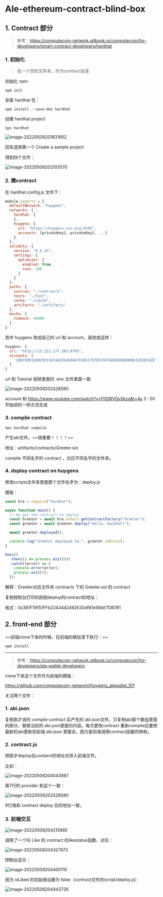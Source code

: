 # Ale-ethereum-contract-blind-box

## 1. Contract 部分

> 参考：https://computecoin-network.gitbook.io/computecoin/for-developers/smart-contract-developers/hardhat

### 1. 初始化

> 找一个空的文件夹，作为contract目录

初始化 npm

`npm init`

安装 hardhat 包：

`npm install --save-dev hardhat`

创建 hardhat project

`npx hardhat`

![image-20220508201831952](README.assets/image-20220508201831952.png)

回车选择第一个 Create a sample project

得到四个文件：

![image-20220508202103570](README.assets/image-20220508202103570.png)

### 2. 建contract

在 hardhat.config.js 文件下：

```javascript
module.exports = {
  defaultNetwork: "huygens",
  networks: {
    hardhat: {
    },
    huygens: {
      url: "https://huygens.ccn.org:8545",
      accounts: [privateKey1, privateKey2, ...]
    }
  },
  solidity: {
    version: "0.5.15",
    settings: {
      optimizer: {
        enabled: true,
        runs: 200
      }
    }
  },
  paths: {
    sources: "./contracts",
    tests: "./test",
    cache: "./cache",
    artifacts: "./artifacts"
  },
  mocha: {
    timeout: 40000
  }
}
```

其中 huygens 改成自己的 url 和 account，我改成这样：

```javascript
huygens: {
  url: "http://13.212.177.203:8765",
  accounts: [
    '20EF6DD150025D13A74A25E450467F4D517978CC0FFA6E8EDA0900E3281DCA2E'
  ]
}
```

url 和 Tutorial 视频里面的 .env 文件里面一致

![image-20220508202428580](README.assets/image-20220508202428580.png)

account 和 https://www.youtube.com/watch?v=FfQWVQy5kzg&t=4s 3 : 50开始讲的一样方法生成

### 3. complie contract

`npx hardhat compile`

产生abi文件。==很重要！！！！==

地址：artifacts/contracts/Greeter.sol

compile 不同名字的 contract ，对应不同名字的文件夹。

### 4. deploy contract on huygens

修改scripts文件夹里面那个文件名字为：deploy.js

模板：

```javascript
const hre = require("hardhat");

async function main() {
  // We get the contract to deploy
  const Greeter = await hre.ethers.getContractFactory("Greeter");
  const greeter = await Greeter.deploy("Hello, Hardhat!");

  await greeter.deployed();

  console.log("Greeter deployed to:", greeter.address);
}

main()
  .then(() => process.exit(0))
  .catch((error) => {
    console.error(error);
    process.exit(1);
  });
```

解释：Greeter对应文件夹 contracts 下的 Greeter.sol 的 contract

复制控制台打印的刚刚deploy的contract的地址：

格式：0x3B1F19151FFb22434d2492E20df61e56bE7DB781

## 2. front-end 部分

==前端clone下来的时候，在前端的根目录下执行：==

`npm install`

-----------------------------------

> 参考：https://computecoin-network.gitbook.io/computecoin/for-developers/ale-wallet-developers

clone下来这个文件作为前端的模板：

https://github.com/computecoin-network/Huygens_alewallet_101

关注两个文件：

### 1. abi.json

复制刚才说的 complie contract 后产生的 abi json文件，只复制abi那个数组里面的部分，替换当前的 abi.json里面的内容。每次更改contract 重新compile后要把最新的abi更新到前端 abi.json 里面去，因为是前端调用contract函数的映射。

### 2. contract.js

把刚才deploy后contarct的地址也导入前端文件。

比如：

![image-20220508204043987](README.assets/image-20220508204043987.png)

第7行的 provider 和这个一致：

![image-20220508202428580](README.assets/image-20220508202428580-16520578709421.png)

9行值和 contract deploy 后的地址一致。

### 3. 前端交互

![image-20220508204215965](README.assets/image-20220508204215965.png)

调用了一个叫 Like 的 contract 的likestatus函数，对应：

![image-20220508204327872](README.assets/image-20220508204327872.png)

控制台显示：

![image-20220508204400110](README.assets/image-20220508204400110.png)

因为 isLiked 的初始值设置为 false（contract文件的script/deploy.js）

![image-20220508204443726](README.assets/image-20220508204443726.png)

